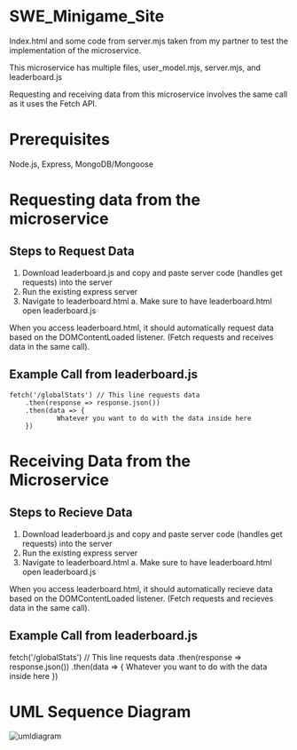 # SWE_Minigame_Site

Index.html and some code from server.mjs taken from my partner to test the implementation of the microservice.

This microservice has multiple files, user_model.mjs, server.mjs, and leaderboard.js

Requesting and receiving data from this microservice involves the same call as it uses the Fetch API.

# **Prerequisites**

Node.js, Express, MongoDB/Mongoose

# **Requesting data from the microservice**

## Steps to Request Data

1. Download leaderboard.js and copy and paste server code (handles get requests) into the server
2. Run the existing express server 
3. Navigate to leaderboard.html
    a. Make sure to have leaderboard.html open leaderboard.js

When you access leaderboard.html, it should automatically request data based on the DOMContentLoaded listener.
(Fetch requests and receives data in the same call).

## Example Call from leaderboard.js

    fetch('/globalStats') // This line requests data
        .then(response => response.json())
        .then(data => {
                Whatever you want to do with the data inside here
        }) 
                

# **Receiving Data from the Microservice**

## Steps to Recieve Data

1. Download leaderboard.js and copy and paste server code (handles get requests) into the server
2. Run the existing express server 
3. Navigate to leaderboard.html
    a. Make sure to have leaderboard.html open leaderboard.js

When you access leaderboard.html, it should automatically recieve data based on the DOMContentLoaded listener.
(Fetch requests and recieves data in the same call).

## Example Call from leaderboard.js

  fetch('/globalStats') // This line requests data
      .then(response => response.json())
      .then(data => {
              Whatever you want to do with the data inside here
      }) 

# **UML Sequence Diagram**

![umldiagram](https://github.com/justpham/SWE_Minigame_Site/assets/124479834/38e15b59-67af-40b7-b46c-eb525b114bb7)
